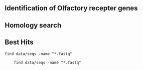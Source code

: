 ## Identification of Olfactory recepter genes

## Homology search

## Best Hits


`find data/seqs -name "*.fastq"`
		
		find data/seqs -name "*.fastq"
		